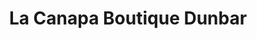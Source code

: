 ---
title: "La Canapa Boutique Dunbar"
url: /vancouver/la-canapa-boutique-dunbar/
shop: cannabis
---